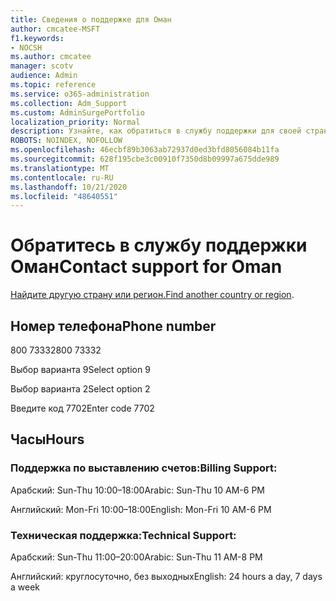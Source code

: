 ```yaml
---
title: Сведения о поддержке для Оман
author: cmcatee-MSFT
f1.keywords:
- NOCSH
ms.author: cmcatee
manager: scotv
audience: Admin
ms.topic: reference
ms.service: o365-administration
ms.collection: Adm_Support
ms.custom: AdminSurgePortfolio
localization_priority: Normal
description: Узнайте, как обратиться в службу поддержки для своей страны или региона.
ROBOTS: NOINDEX, NOFOLLOW
ms.openlocfilehash: 46ecbf89b3063ab72937d0ed3bfd8056084b11fa
ms.sourcegitcommit: 628f195cbe3c00910f7350d8b09997a675dde989
ms.translationtype: MT
ms.contentlocale: ru-RU
ms.lasthandoff: 10/21/2020
ms.locfileid: "48640551"
---
```

# <a name="contact-support-for-oman"></a><span data-ttu-id="32598-103">Обратитесь в службу поддержки Оман</span><span class="sxs-lookup"><span data-stu-id="32598-103">Contact support for Oman</span></span>

<span data-ttu-id="32598-104">[Найдите другую страну или регион.](../contact-support-for-business-products.md)</span><span class="sxs-lookup"><span data-stu-id="32598-104">[Find another country or region](../contact-support-for-business-products.md).</span></span>

## <a name="phone-number"></a><span data-ttu-id="32598-105">Номер телефона</span><span class="sxs-lookup"><span data-stu-id="32598-105">Phone number</span></span>
<span data-ttu-id="32598-106">800 73332</span><span class="sxs-lookup"><span data-stu-id="32598-106">800 73332</span></span>

<span data-ttu-id="32598-107">Выбор варианта 9</span><span class="sxs-lookup"><span data-stu-id="32598-107">Select option 9</span></span>

<span data-ttu-id="32598-108">Выбор варианта 2</span><span class="sxs-lookup"><span data-stu-id="32598-108">Select option 2</span></span>

<span data-ttu-id="32598-109">Введите код 7702</span><span class="sxs-lookup"><span data-stu-id="32598-109">Enter code 7702</span></span>

## <a name="hours"></a><span data-ttu-id="32598-110">Часы</span><span class="sxs-lookup"><span data-stu-id="32598-110">Hours</span></span>
### <a name="billing-support"></a><span data-ttu-id="32598-111">Поддержка по выставлению счетов:</span><span class="sxs-lookup"><span data-stu-id="32598-111">Billing Support:</span></span>

<span data-ttu-id="32598-112">Арабский: Sun-Thu 10:00–18:00</span><span class="sxs-lookup"><span data-stu-id="32598-112">Arabic: Sun-Thu 10 AM-6 PM</span></span>

<span data-ttu-id="32598-113">Английский: Mon-Fri 10:00–18:00</span><span class="sxs-lookup"><span data-stu-id="32598-113">English: Mon-Fri 10 AM-6 PM</span></span>

### <a name="technical-support"></a><span data-ttu-id="32598-114">Техническая поддержка:</span><span class="sxs-lookup"><span data-stu-id="32598-114">Technical Support:</span></span>

<span data-ttu-id="32598-115">Арабский: Sun-Thu 11:00–20:00</span><span class="sxs-lookup"><span data-stu-id="32598-115">Arabic: Sun-Thu 11 AM-8 PM</span></span>

<span data-ttu-id="32598-116">Английский: круглосуточно, без выходных</span><span class="sxs-lookup"><span data-stu-id="32598-116">English: 24 hours a day, 7 days a week</span></span>
